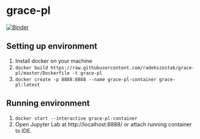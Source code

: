 # grace-pl
[![Binder](https://mybinder.org/badge_logo.svg)](https://mybinder.org/v2/gh/radekszostak/grace-pl/HEAD)

## Setting up environment
1. Install docker on your machine
2. `docker build https://raw.githubusercontent.com/radekszostak/grace-pl/master/Dockerfile -t grace-pl`
3. `docker create -p 8888:8888 --name grace-pl-container grace-pl:latest`

## Running environment
1. `docker start --interactive grace-pl-container`
2. Open Jupyter Lab at http://localhost:8888/ or attach running container to IDE.
